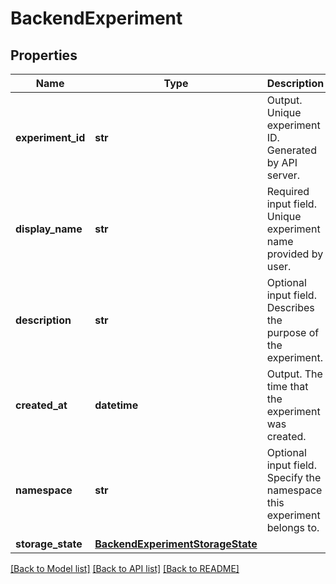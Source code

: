 # BackendExperiment

## Properties
Name | Type | Description | Notes
------------ | ------------- | ------------- | -------------
**experiment_id** | **str** | Output. Unique experiment ID. Generated by API server. | [optional] 
**display_name** | **str** | Required input field. Unique experiment name provided by user. | [optional] 
**description** | **str** | Optional input field. Describes the purpose of the experiment. | [optional] 
**created_at** | **datetime** | Output. The time that the experiment was created. | [optional] 
**namespace** | **str** | Optional input field. Specify the namespace this experiment belongs to. | [optional] 
**storage_state** | [**BackendExperimentStorageState**](BackendExperimentStorageState.md) |  | [optional] 

[[Back to Model list]](../README.md#documentation-for-models) [[Back to API list]](../README.md#documentation-for-api-endpoints) [[Back to README]](../README.md)


